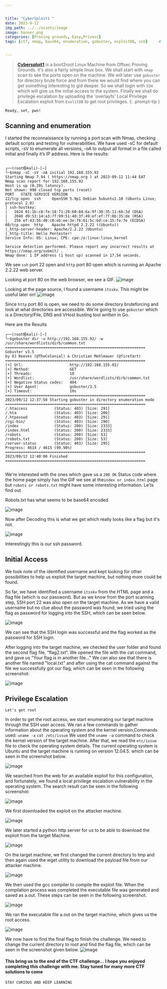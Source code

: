 ```yaml
---


title: "CyberSploit1 "
date: 2023-9-12 
img_path: ../../assets/image
image: banner.png
categories: [Proving grounds, Easy,Privesc]
tags: [ctf, nmap, base64, enumeration, gobuster, exploitDB, ssh]     # TAG names should always be lowercase


---
```




> **[Cybersploit1](https://portal.offsec.com/labs/play)**  is a boot2root Linux Machine from Offsec Proving Grounds. it's also a fairly simple linux box. We shall start with `nmap` scan to see the ports open on the machine. We will later  use `gobuster` for directory brute force and from there we would find where you can get something interesting to gid deeper. So we shall login with `SSH`  which will give us the initial access to the system. Finally we shall do privilege escalation by uploading the 'overlayfs' Local Privilege Escalation  exploit from `ExolitDB` to get root privileges.
{: .prompt-tip }

`Ready, set, pwn!` 


## Scanning and enumeration

I started the reconnaissance by running a port scan with Nmap, checking default scripts and testing for vulnerabilities.  We have used -sC for default 
scripts, -sV to enumerate all versions, -oA to output all format in a file called initial and finally it’s IP address. Here is the results:

```shell

┌──(root㉿kali)-[~]
└─$nmap -sC -sV -oA initial 192.168.155.92 
Starting Nmap 7.94 ( https://nmap.org ) at 2023-09-12 11:44 EAT
Nmap scan report for 192.168.155.92
Host is up (0.20s latency).
Not shown: 998 closed tcp ports (reset)
PORT   STATE SERVICE VERSION
22/tcp open  ssh     OpenSSH 5.9p1 Debian 5ubuntu1.10 (Ubuntu Linux; protocol 2.0)
| ssh-hostkey: 
|   1024 01:1b:c8:fe:18:71:28:60:84:6a:9f:30:35:11:66:3d (DSA)
|   2048 d9:53:14:a3:7f:99:51:40:3f:49:ef:ef:7f:8b:35:de (RSA)
|_  256 ef:43:5b:d0:c0:eb:ee:3e:76:61:5c:6d:ce:15:fe:7e (ECDSA)
80/tcp open  http    Apache httpd 2.2.22 ((Ubuntu))
|_http-server-header: Apache/2.2.22 (Ubuntu)
|_http-title: Hello Pentester!
Service Info: OS: Linux; CPE: cpe:/o:linux:linux_kernel

Service detection performed. Please report any incorrect results at https://nmap.org/submit/ .
Nmap done: 1 IP address (1 host up) scanned in 17.54 seconds.

```
                                                            
  We see `ssh` port 22 open and `http` port 80 open which is running an Apache 2.2.22 web server.                                                           


  Looking at port 80 on the web browser, we see a GIF. 
  ![image](../../assets/image/posts/cybersploit/pic1.png)

  Looking at the page source, I found a username `itsskv`. This might be useful later on!
  ![image](../../assets/image/posts/cybersploit/pic2.png)


  Since `http` port 80 is open, we need to do some directory bruteforcing and look at what directories are accessible. We're going to use `gobuster` which is a Directory/File, DNS and VHost busting tool written in Go.

  Here are the Results
  ```shell                                                                                                                                                                                            
┌──(root㉿kali)-[~]
└─$gobuster dir -u http://192.168.155.92/ -w /usr/share/wordlists/dirb/common.txt                    
===============================================================
Gobuster v3.5
by OJ Reeves (@TheColonial) & Christian Mehlmauer (@firefart)
===============================================================
[+] Url:                     http://192.168.155.92/
[+] Method:                  GET
[+] Threads:                 10
[+] Wordlist:                /usr/share/wordlists/dirb/common.txt
[+] Negative Status codes:   404
[+] User Agent:              gobuster/3.5
[+] Timeout:                 10s
===============================================================
2023/09/12 12:37:50 Starting gobuster in directory enumeration mode
===============================================================
/.htaccess            (Status: 403) [Size: 291]
/.hta                 (Status: 403) [Size: 286]
/.htpasswd            (Status: 403) [Size: 291]
/cgi-bin/             (Status: 403) [Size: 290]
/index                (Status: 200) [Size: 2333]
/index.html           (Status: 200) [Size: 2333]
/robots               (Status: 200) [Size: 53]
/robots.txt           (Status: 200) [Size: 53]
/server-status        (Status: 403) [Size: 295]
Progress: 4614 / 4615 (99.98%)
===============================================================
2023/09/12 12:40:00 Finished
===============================================================
                                                                    
  ```
We're interested with the ones which gave us a `200 OK` Status code where the home page simply has the GIF we see at the`index or index.html` page but `robots or robots.txt` might have some interesting information. Le'ts find out

Robots.txt has what seems to be base64 encoded


![image](../../assets/image/posts/cybersploit/pic3.png)

Now after Decoding this is what we get which really looks like a flag but it's not.

![image](../../assets/image/posts/cybersploit/pic4.png)


Interestingly this is our ssh password.

## Initial Access
We took note of the identified username and kept looking for other possibilities to help us exploit the target machine, but nothing more could be found.

So far, we have identified a username `itsskv` from the HTML page and a flag file (which is our password). But as we know from the port scanning step, SSH port 22 was also open on the target machine. As we have a valid username but no clue about the password was found, we tried using the flag as password for logging into the SSH, which can be seen below.

![image](../../assets/image/posts/cybersploit/pic5.png)


We can see that the SSH login was successful and the flag worked as the password for SSH login.

After logging into the target machine, we checked the user folder and found the second flag file, “flag2.txt”. We opened the file with the cat command, and gave us  "Your flag is in another file..." We can also see that there is another file named "local.txt" and after using the cat command against the file we successfully got our flag, which can be seen in the following screenshot:

![image](../../assets/image/posts/cybersploit/pic6.png)

## Privilege Escalation
`Let's get root`


In order to get the root access, we start enumerating our target machine through the SSH user access. We ran a few commands to gather information about the operating system and the kernel version,Commands used:
    `uname -a`
    `cat /etc/issue`
We used the `uname –a` command to check the kernel version of the target machine. After that, we read the `etc/issue` file to check the operating system details. The current operating system is Ubuntu and the target machine is running on version 12.04.5.
which can be seen in the screenshot below.

![image](../../assets/image/posts/cybersploit/pic7.png)


We searched from the web for an available exploit for this configuration, and fortunately, we found a local privilege escalation vulnerability in the operating system. The search result can be seen in the following screenshot:

![image](../../assets/image/posts/cybersploit/pic8.png)


We first downloaded the exploit on the attacker machine.

![image](../../assets/image/posts/cybersploit/pic9.png) 

We later started a python http server for us to be able to download the exploit from the target Machine.

![image](../../assets/image/posts/cybersploit/pic10.png) 


On the target machine, we first changed the current directory to tmp and then again used the wget utility to download the payload file from our attacker machine. 

![image](../../assets/image/posts/cybersploit/pic11.png)


We then used the gcc compiler to compile the exploit file. When the compilation process was completed the executable file was generated and saved as a.out. These steps can be seen in the following screenshot.

![image](../../assets/image/posts/cybersploit/pic12.png)


We ran the executable file a.out on the target machine, which gives us the root access. 

![image](../../assets/image/posts/cybersploit/pic13.png)


We now have to find the final flag to finish the challenge. We need to change the current directory to root and find the flag file, which can be seen in the screenshot given below.
![image](../../assets/image/posts/cybersploit/pic14.png)


#### This bring us to the end of the CTF challenge... I hope you enjoyed completing this challenge with me. Stay tuned for many more CTF solutions to come

`STAY CURIOUS AND KEEP LEARNING`